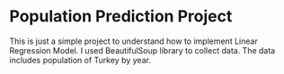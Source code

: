 # Population Prediction Project
This is just a simple project to understand how to implement Linear Regression Model.
I used BeautifulSoup library to collect data. The data includes population of Turkey by year.
